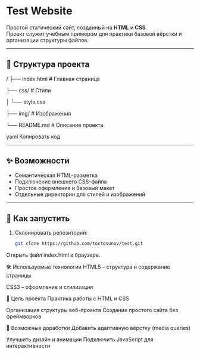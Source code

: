 # Test Website

Простой статический сайт, созданный на **HTML** и **CSS**.  
Проект служит учебным примером для практики базовой вёрстки и организации структуры файлов.

---

## 📂 Структура проекта

/
├── index.html # Главная страница

├── css/ # Стили

│ └── style.css

├── img/ # Изображения

└── README.md # Описание проекта

yaml
Копировать код

---

## ✨ Возможности

- Семантическая HTML-разметка
- Подключение внешнего CSS-файла
- Простое оформление и базовый макет
- Отдельные директории для стилей и изображений

---

## 🚀 Как запустить

1. Склонировать репозиторий:
   ```bash
   git clone https://github.com/toctosunov/test.git
Открыть файл index.html в браузере.

🛠 Используемые технологии
HTML5 – структура и содержание страницы

CSS3 – оформление и стилизация

📌 Цель проекта
Практика работы с HTML и CSS

Организация структуры веб-проекта
Создание простого сайта без фреймворков

🔮 Возможные доработки
Добавить адаптивную вёрстку (media queries)

Улучшить дизайн и анимации
Подключить JavaScript для интерактивности
